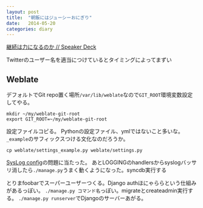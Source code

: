 ```yaml
---
layout: post
title:  "朝飯にはジューシーおにぎり"
date:   2014-05-20
categories: diary
---
```


[継続は力になるのか // Speaker Deck](https://speakerdeck.com/eiel/ji-sok-hali-ninarufalseka)

Twitterのユーザー名を適当につけているとタイミングによってまずい

## Weblate
デフォルトでGit repo置く場所`/var/lib/weblate`なので`GIT_ROOT`環境変数設定してやる。

```
mkdir ~/my/weblate-git-root
export GIT_ROOT=~/my/weblate-git-root
```

設定ファイルコピる。
Pythonの設定ファイル、ymlではないこと多いな。
`_example`のサフィックスつける文化なのだろうか。

```
cp weblate/settings_example.py weblate/settings.py
```


[SysLog config](https://github.com/nijel/weblate/issues/344)の問題に当たった。
あとLOGGINGのhandlersからsyslogバッサリ消したら`./manage.py`うまく動くようになった。syncdb実行する

とりまfoobarでスーパーユーザーつくる。Django authほにゃららという仕組みがあるっぽい。
`./manage.py コマンド名`っぽい。migrateとcreateadmin実行する。
`./manage.py runserver`でDjangoのサーバーあがる。
